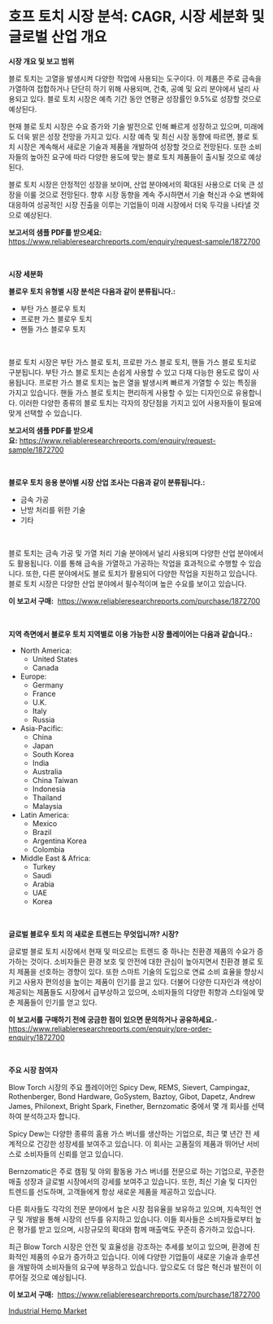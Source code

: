 <p><h1>호프 토치 시장 분석: CAGR, 시장 세분화 및 글로벌 산업 개요</h1></p><p><strong>시장 개요 및 보고 범위</strong></p>
<p><p>블로 토치는 고열을 발생시켜 다양한 작업에 사용되는 도구이다. 이 제품은 주로 금속을 가열하여 접합하거나 단단히 하기 위해 사용되며, 건축, 공예 및 요리 분야에서 널리 사용되고 있다. 블로 토치 시장은 예측 기간 동안 연평균 성장률인 9.5%로 성장할 것으로 예상된다.</p><p>현재 블로 토치 시장은 수요 증가와 기술 발전으로 인해 빠르게 성장하고 있으며, 미래에도 더욱 밝은 성장 전망을 가지고 있다. 시장 예측 및 최신 시장 동향에 따르면, 블로 토치 시장은 계속해서 새로운 기술과 제품을 개발하여 성장할 것으로 전망된다. 또한 소비자들의 높아진 요구에 따라 다양한 용도에 맞는 블로 토치 제품들이 출시될 것으로 예상된다.</p><p>블로 토치 시장은 안정적인 성장을 보이며, 산업 분야에서의 확대된 사용으로 더욱 큰 성장을 이룰 것으로 전망된다. 향후 시장 동향을 계속 주시하면서 기술 혁신과 수요 변화에 대응하여 성공적인 시장 진출을 이루는 기업들이 미래 시장에서 더욱 두각을 나타낼 것으로 예상된다.</p></p>
<p><strong>보고서의 샘플 PDF를 받으세요:</strong> <a href="https://www.reliableresearchreports.com/enquiry/request-sample/1872700">https://www.reliableresearchreports.com/enquiry/request-sample/1872700</a></p>
<p>&nbsp;</p>
<p><strong>시장 세분화</strong></p>
<p><strong>블로우 토치 유형별 시장 분석은 다음과 같이 분류됩니다.:</strong></p>
<p><ul><li>부탄 가스 블로우 토치</li><li>프로판 가스 블로우 토치</li><li>핸들 가스 블로우 토치</li></ul></p>
<p>&nbsp;</p>
<p><p>블로 토치 시장은 부탄 가스 블로 토치, 프로판 가스 블로 토치, 핸들 가스 블로 토치로 구분됩니다. 부탄 가스 블로 토치는 손쉽게 사용할 수 있고 다재 다능한 용도로 많이 사용됩니다. 프로판 가스 블로 토치는 높은 열을 발생시켜 빠르게 가열할 수 있는 특징을 가지고 있습니다. 핸들 가스 블로 토치는 편리하게 사용할 수 있는 디자인으로 유용합니다. 이러한 다양한 종류의 블로 토치는 각자의 장단점을 가지고 있어 사용자들이 필요에 맞게 선택할 수 있습니다.</p></p>
<p><strong>보고서의 샘플 PDF를 받으세요:</strong>&nbsp;<a href="https://www.reliableresearchreports.com/enquiry/request-sample/1872700">https://www.reliableresearchreports.com/enquiry/request-sample/1872700</a></p>
<p>&nbsp;</p>
<p><strong> 블로우 토치 응용 분야별 시장 산업 조사는 다음과 같이 분류됩니다.:</strong></p>
<p><ul><li>금속 가공</li><li>난방 처리를 위한 기술</li><li>기타</li></ul></p>
<p>&nbsp;</p>
<p><p>블로 토치는 금속 가공 및 가열 처리 기술 분야에서 널리 사용되며 다양한 산업 분야에서도 활용됩니다. 이를 통해 금속을 가열하고 가공하는 작업을 효과적으로 수행할 수 있습니다. 또한, 다른 분야에서도 블로 토치가 활용되어 다양한 작업을 지원하고 있습니다. 블로 토치 시장은 다양한 산업 분야에서 필수적이며 높은 수요를 보이고 있습니다.</p></p>
<p><strong>이 보고서 구매:</strong>&nbsp; <a href="https://www.reliableresearchreports.com/purchase/1872700">https://www.reliableresearchreports.com/purchase/1872700</a></p>
<p>&nbsp;</p>
<p><strong>지역 측면에서 블로우 토치 지역별로 이용 가능한 시장 플레이어는 다음과 같습니다.:</strong></p>
<p><ul>
    <li>
        North America:
        <ul>
            <li>United States</li>
            <li>Canada</li>
        </ul>
    </li>
    <li>
        Europe:
        <ul>
            <li>Germany</li>
            <li>France</li>
            <li>U.K.</li>
            <li>Italy</li>
            <li>Russia</li>
        </ul>
    </li>
    <li>
        Asia-Pacific:
        <ul>
            <li>China</li>
            <li>Japan</li>
            <li>South Korea</li>
            <li>India</li>
            <li>Australia</li>
            <li>China Taiwan</li>
            <li>Indonesia</li>
            <li>Thailand</li>
            <li>Malaysia</li>
        </ul>
    </li>
    <li>
        Latin America:
        <ul>
            <li>Mexico</li>
            <li>Brazil</li>
            <li>Argentina Korea</li>
            <li>Colombia</li>
        </ul>
    </li>
    <li>
        Middle East & Africa:
        <ul>
            <li>Turkey</li>
            <li>Saudi</li>
            <li>Arabia</li>
            <li>UAE</li>
            <li>Korea</li>
        </ul>
    </li>
    </ul></p>
<p>&nbsp;</p>
<p><strong>글로벌 블로우 토치 의 새로운 트렌드는 무엇입니까? 시장?</strong></p>
<p><p>글로벌 블로 토치 시장에서 현재 및 떠오르는 트렌드 중 하나는 친환경 제품의 수요가 증가하는 것이다. 소비자들은 환경 보호 및 안전에 대한 관심이 높아지면서 친환경 블로 토치 제품을 선호하는 경향이 있다. 또한 스마트 기술의 도입으로 연료 소비 효율을 향상시키고 사용자 편의성을 높이는 제품이 인기를 끌고 있다. 더불어 다양한 디자인과 색상이 제공되는 제품들도 시장에서 급부상하고 있으며, 소비자들의 다양한 취향과 스타일에 맞춘 제품들이 인기를 얻고 있다.</p></p>
<p><strong>이 보고서를 구매하기 전에 궁금한 점이 있으면 문의하거나 공유하세요.</strong>- <a href="https://www.reliableresearchreports.com/enquiry/pre-order-enquiry/1872700">https://www.reliableresearchreports.com/enquiry/pre-order-enquiry/1872700</a></p>
<p>&nbsp;</p>
<p><strong>주요 시장 참여자</strong></p>
<p><p>Blow Torch 시장의 주요 플레이어인 Spicy Dew, REMS, Sievert, Campingaz, Rothenberger, Bond Hardware, GoSystem, Baztoy, Gibot, Dapetz, Andrew James, Philonext, Bright Spark, Finether, Bernzomatic 중에서 몇 개 회사를 선택하여 분석하고자 합니다.</p><p>Spicy Dew는 다양한 종류의 홈용 가스 버너를 생산하는 기업으로, 최근 몇 년간 전 세계적으로 건강한 성장세를 보여주고 있습니다. 이 회사는 고품질의 제품과 뛰어난 서비스로 소비자들의 신뢰를 얻고 있습니다.</p><p>Bernzomatic은 주로 캠핑 및 야외 활동용 가스 버너를 전문으로 하는 기업으로, 꾸준한 매출 성장과 글로벌 시장에서의 강세를 보여주고 있습니다. 또한, 최신 기술 및 디자인 트렌드를 선도하며, 고객들에게 항상 새로운 제품을 제공하고 있습니다.</p><p>다른 회사들도 각각의 전문 분야에서 높은 시장 점유율을 보유하고 있으며, 지속적인 연구 및 개발을 통해 시장의 선두를 유지하고 있습니다. 이들 회사들은 소비자들로부터 높은 평가를 받고 있으며, 시장규모의 확대와 함께 매출액도 꾸준히 증가하고 있습니다.</p><p>최근 Blow Torch 시장은 안전 및 효율성을 강조하는 추세를 보이고 있으며, 환경에 친화적인 제품의 수요가 증가하고 있습니다. 이에 다양한 기업들이 새로운 기술과 솔루션을 개발하여 소비자들의 요구에 부응하고 있습니다. 앞으로도 더 많은 혁신과 발전이 이루어질 것으로 예상됩니다.</p></p>
<p><strong>이 보고서 구매:</strong>&nbsp;&nbsp;<a href="https://www.reliableresearchreports.com/purchase/1872700">https://www.reliableresearchreports.com/purchase/1872700</a></p>
<p><p><a href="https://noble-drawer-34c.notion.site/Industrial-Hemp-Market-Dynamics-2024-2031-Also-about-Its-Market-Trends-Projections-and-Opportunit-457e7a384d754286ac65c709afd7f9a3">Industrial Hemp Market</a></p></p>
